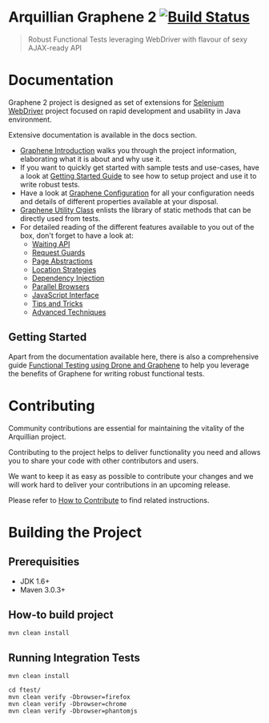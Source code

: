 Arquillian Graphene 2 [![Build Status](https://travis-ci.org/arquillian/arquillian-graphene.svg?branch=master)](https://travis-ci.org/arquillian/arquillian-graphene)
=====================

> Robust Functional Tests leveraging WebDriver with flavour of sexy AJAX-ready API

Documentation
=============

Graphene 2 project is designed as set of extensions for [Selenium WebDriver](http://docs.seleniumhq.org/) project focused on rapid development and usability in Java environment.

Extensive documentation is available in the docs section.

* [Graphene Introduction]() walks you through the project information, elaborating what it is about and why use it. 
* If you want to quickly get started with sample tests and use-cases, have a look at [Getting Started Guide]() to see how to setup 
project and use it to write robust tests.
* Have a look at [Graphene Configuration]() for all your configuration needs and details of different properties available at your disposal.
* [Graphene Utility Class]() enlists the library of static methods that can be directly used from tests.
* For detailed reading of the different features available to you out of the box, don't forget to have a look at:
   * [Waiting API]()
   * [Request Guards]()
   * [Page Abstractions]()
   * [Location Strategies]()
   * [Dependency Injection]()
   * [Parallel Browsers]()
   * [JavaScript Interface]()
   * [Tips and Tricks]()
   * [Advanced Techniques]()    
   
Getting Started
---------------

Apart from the documentation available here, there is also a comprehensive guide 
[Functional Testing using Drone and Graphene](http://arquillian.org/guides/functional_testing_using_graphene/) to 
help you leverage the benefits of Graphene for writing robust functional tests.

Contributing
============

Community contributions are essential for maintaining the vitality of the Arquillian project.

Contributing to the project helps to deliver functionality you need and allows you to share your code with other contributors and users.

We want to keep it as easy as possible to contribute your changes and we will work hard to deliver your contributions in an upcoming release.

Please refer to [How to Contribute](https://github.com/arquillian/arquillian-graphene/blob/master/CONTRIBUTING.md) to find related instructions.

Building the Project
====================

Prerequisities
--------------

* JDK 1.6+
* Maven 3.0.3+

How-to build project
--------------------

    mvn clean install

Running Integration Tests
-------------------------
    
    mvn clean install
    
    cd ftest/
    mvn clean verify -Dbrowser=firefox
    mvn clean verify -Dbrowser=chrome
    mvn clean verify -Dbrowser=phantomjs
